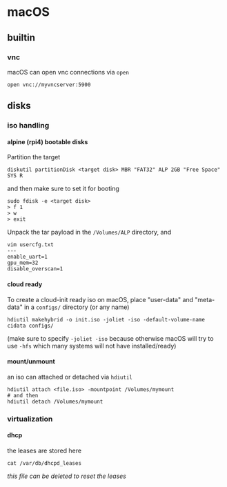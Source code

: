 macOS
===

## builtin

### vnc

macOS can open vnc connections via `open`

```
open vnc://myvncserver:5900
```

## disks

### iso handling

#### alpine (rpi4) bootable disks

Partition the target
```
diskutil partitionDisk <target disk> MBR "FAT32" ALP 2GB "Free Space" SYS R
```

and then make sure to set it for booting
```
sudo fdisk -e <target disk>
> f 1
> w
> exit
```

Unpack the tar payload in the `/Volumes/ALP` directory, and
```
vim usercfg.txt
---
enable_uart=1
gpu_mem=32
disable_overscan=1
```

#### cloud ready

To create a cloud-init ready iso on macOS, place "user-data" and "meta-data" in a `configs/` directory (or any name)

```
hdiutil makehybrid -o init.iso -joliet -iso -default-volume-name cidata configs/
```

(make sure to specify `-joliet -iso` because otherwise macOS will try to use `-hfs` which many systems will not have installed/ready)

#### mount/unmount

an iso can attached or detached via `hdiutil`
```
hdiutil attach <file.iso> -mountpoint /Volumes/mymount
# and then
hdiutil detach /Volumes/mymount
```

### virtualization

#### dhcp

the leases are stored here
```
cat /var/db/dhcpd_leases
```

_this file can be deleted to reset the leases_
